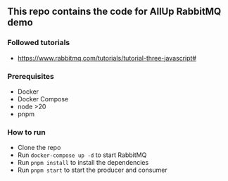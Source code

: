 ## This repo contains the code for AllUp RabbitMQ demo

### Followed tutorials

- https://www.rabbitmq.com/tutorials/tutorial-three-javascript#

### Prerequisites

- Docker
- Docker Compose
- node >20
- pnpm

### How to run

- Clone the repo
- Run `docker-compose up -d` to start RabbitMQ
- Run `pnpm install` to install the dependencies
- Run `pnpm start` to start the producer and consumer
